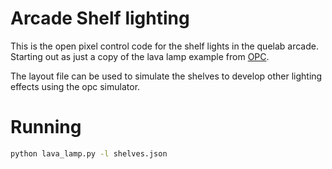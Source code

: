 # Arcade Shelf lighting
This is the open pixel control code for the shelf lights in the quelab arcade.
Starting out as just a copy of the lava lamp example from [OPC](https://github.com/zestyping/openpixelcontrol).

The layout file can be used to simulate the shelves to develop other lighting
effects using the opc simulator.

# Running
```bash
python lava_lamp.py -l shelves.json
```
